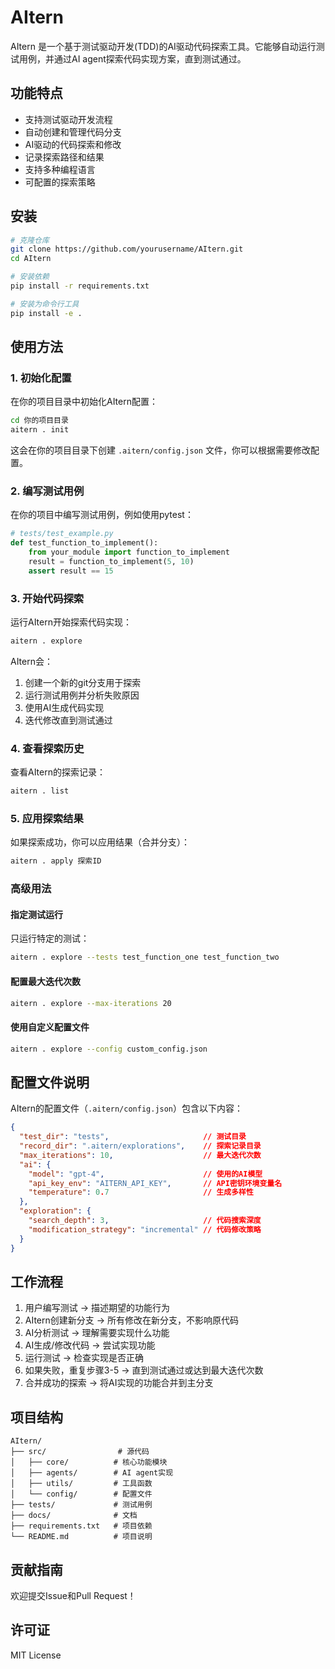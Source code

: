 # AItern

AItern 是一个基于测试驱动开发(TDD)的AI驱动代码探索工具。它能够自动运行测试用例，并通过AI agent探索代码实现方案，直到测试通过。

## 功能特点

- 支持测试驱动开发流程
- 自动创建和管理代码分支
- AI驱动的代码探索和修改
- 记录探索路径和结果
- 支持多种编程语言
- 可配置的探索策略

## 安装

```bash
# 克隆仓库
git clone https://github.com/yourusername/AItern.git
cd AItern

# 安装依赖
pip install -r requirements.txt

# 安装为命令行工具
pip install -e .
```

## 使用方法

### 1. 初始化配置

在你的项目目录中初始化AItern配置：

```bash
cd 你的项目目录
aitern . init
```

这会在你的项目目录下创建 `.aitern/config.json` 文件，你可以根据需要修改配置。

### 2. 编写测试用例

在你的项目中编写测试用例，例如使用pytest：

```python
# tests/test_example.py
def test_function_to_implement():
    from your_module import function_to_implement
    result = function_to_implement(5, 10)
    assert result == 15
```

### 3. 开始代码探索

运行AItern开始探索代码实现：

```bash
aitern . explore
```

AItern会：
1. 创建一个新的git分支用于探索
2. 运行测试用例并分析失败原因
3. 使用AI生成代码实现
4. 迭代修改直到测试通过

### 4. 查看探索历史

查看AItern的探索记录：

```bash
aitern . list
```

### 5. 应用探索结果

如果探索成功，你可以应用结果（合并分支）：

```bash
aitern . apply 探索ID
```

### 高级用法

#### 指定测试运行

只运行特定的测试：

```bash
aitern . explore --tests test_function_one test_function_two
```

#### 配置最大迭代次数

```bash
aitern . explore --max-iterations 20
```

#### 使用自定义配置文件

```bash
aitern . explore --config custom_config.json
```

## 配置文件说明

AItern的配置文件（`.aitern/config.json`）包含以下内容：

```json
{
  "test_dir": "tests",                     // 测试目录
  "record_dir": ".aitern/explorations",    // 探索记录目录
  "max_iterations": 10,                    // 最大迭代次数
  "ai": {
    "model": "gpt-4",                      // 使用的AI模型
    "api_key_env": "AITERN_API_KEY",       // API密钥环境变量名
    "temperature": 0.7                     // 生成多样性
  },
  "exploration": {
    "search_depth": 3,                     // 代码搜索深度
    "modification_strategy": "incremental" // 代码修改策略
  }
}
```

## 工作流程

1. 用户编写测试 → 描述期望的功能行为
2. AItern创建新分支 → 所有修改在新分支，不影响原代码
3. AI分析测试 → 理解需要实现什么功能
4. AI生成/修改代码 → 尝试实现功能
5. 运行测试 → 检查实现是否正确
6. 如果失败，重复步骤3-5 → 直到测试通过或达到最大迭代次数
7. 合并成功的探索 → 将AI实现的功能合并到主分支

## 项目结构

```
AItern/
├── src/                # 源代码
│   ├── core/          # 核心功能模块
│   ├── agents/        # AI agent实现
│   ├── utils/         # 工具函数
│   └── config/        # 配置文件
├── tests/             # 测试用例
├── docs/              # 文档
├── requirements.txt   # 项目依赖
└── README.md          # 项目说明
```

## 贡献指南

欢迎提交Issue和Pull Request！

## 许可证

MIT License
